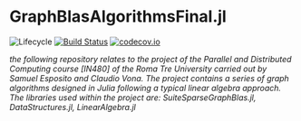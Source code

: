 # GraphBlasAlgorithmsFinal.jl

![Lifecycle](https://img.shields.io/badge/lifecycle-experimental-orange.svg)<!--
![Lifecycle](https://img.shields.io/badge/lifecycle-maturing-blue.svg)
![Lifecycle](https://img.shields.io/badge/lifecycle-stable-green.svg)
![Lifecycle](https://img.shields.io/badge/lifecycle-retired-orange.svg)
![Lifecycle](https://img.shields.io/badge/lifecycle-archived-red.svg)
![Lifecycle](https://img.shields.io/badge/lifecycle-dormant-blue.svg) -->
[![Build Status](https://travis-ci.com/samuel-esp/GraphBlasAlgorithmsFinal.jl.svg?branch=master)](https://travis-ci.com/samuel-esp/GraphBlasAlgorithmsFinal.jl)
[![codecov.io](http://codecov.io/github/samuel-esp/GraphBlasAlgorithmsFinal.jl/coverage.svg?branch=master)](http://codecov.io/github/samuel-esp/GraphBlasAlgorithmsFinal.jl?branch=master)
<!--
[![Documentation](https://img.shields.io/badge/docs-stable-blue.svg)](https://samuel-esp.github.io/GraphBlasAlgorithmsFinal.jl/stable)
[![Documentation](https://img.shields.io/badge/docs-master-blue.svg)](https://samuel-esp.github.io/GraphBlasAlgorithmsFinal.jl/dev)
-->

*the following repository relates to the project of the Parallel and Distributed Computing course [IN480] of the Roma Tre University carried out by Samuel Esposito and Claudio Vona. The project contains a series of graph algorithms designed in Julia following a typical linear algebra approach. The libraries used within the project are: SuiteSparseGraphBlas.jl, DataStructures.jl, LinearAlgebra.jl*
